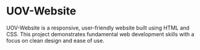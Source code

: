 # UOV-Website
 UOV-Website is a responsive, user-friendly website built using HTML and CSS. This project demonstrates fundamental web development skills with a focus on clean design and ease of use.
